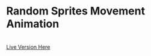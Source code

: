 # Random Sprites Movement Animation

<br>[Live Version Here](https://randommovements-sumanta.netlify.app/)
